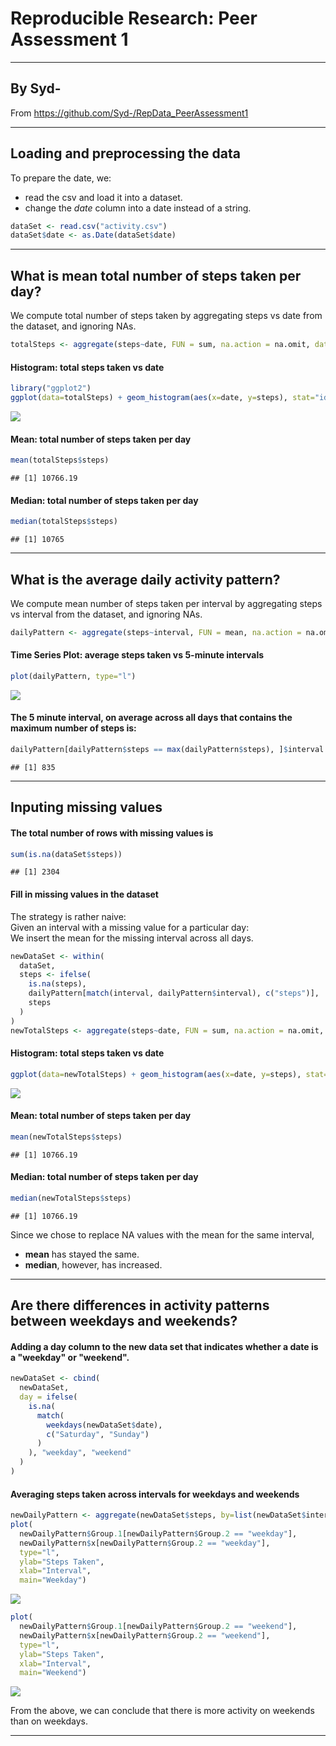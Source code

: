 # Reproducible Research: Peer Assessment 1

---

## By Syd-
From https://github.com/Syd-/RepData_PeerAssessment1

---

## Loading and preprocessing the data
To prepare the date, we:  
- read the csv and load it into a dataset.  
- change the *date* column into a date instead of a string.  

```r
dataSet <- read.csv("activity.csv")
dataSet$date <- as.Date(dataSet$date)
```

---

## What is mean total number of steps taken per day?
We compute total number of steps taken by aggregating steps vs date from the dataset, and ignoring NAs.  

```r
totalSteps <- aggregate(steps~date, FUN = sum, na.action = na.omit, data = dataSet)
```
#### Histogram: total steps taken vs date

```r
library("ggplot2")
ggplot(data=totalSteps) + geom_histogram(aes(x=date, y=steps), stat="identity")
```

![](PA1_template_files/figure-html/histogram_plot-1.png) 

#### Mean: total number of steps taken per day

```r
mean(totalSteps$steps)
```

```
## [1] 10766.19
```
#### Median: total number of steps taken per day

```r
median(totalSteps$steps)
```

```
## [1] 10765
```

---

## What is the average daily activity pattern?
We compute mean number of steps taken per interval by aggregating steps vs interval from the dataset, and ignoring NAs.  

```r
dailyPattern <- aggregate(steps~interval, FUN = mean, na.action = na.omit, data = dataSet)
```
#### Time Series Plot: average steps taken vs 5-minute intervals

```r
plot(dailyPattern, type="l")
```

![](PA1_template_files/figure-html/time_series_plot-1.png) 

#### The 5 minute interval, on average across all days that contains the maximum number of steps is:

```r
dailyPattern[dailyPattern$steps == max(dailyPattern$steps), ]$interval
```

```
## [1] 835
```

---

## Inputing missing values
#### The total number of rows with missing values is

```r
sum(is.na(dataSet$steps))
```

```
## [1] 2304
```
#### Fill in missing values in the dataset
The strategy is rather naive:  
Given an interval with a missing value for a particular day:  
We insert the mean for the missing interval across all days.  

```r
newDataSet <- within(
  dataSet, 
  steps <- ifelse(
    is.na(steps),
    dailyPattern[match(interval, dailyPattern$interval), c("steps")],
    steps
  )
)
newTotalSteps <- aggregate(steps~date, FUN = sum, na.action = na.omit, data = newDataSet)
```
#### Histogram: total steps taken vs date

```r
ggplot(data=newTotalSteps) + geom_histogram(aes(x=date, y=steps), stat="identity")
```

![](PA1_template_files/figure-html/histogram_plot_2-1.png) 

#### Mean: total number of steps taken per day

```r
mean(newTotalSteps$steps)
```

```
## [1] 10766.19
```
#### Median: total number of steps taken per day

```r
median(newTotalSteps$steps)
```

```
## [1] 10766.19
```
Since we chose to replace NA values with the mean for the same interval,  
- **mean** has stayed the same.  
- **median**, however, has increased.  

---

## Are there differences in activity patterns between weekdays and weekends?

#### Adding a day column to the new data set that indicates whether a date is a "weekday" or "weekend".  

```r
newDataSet <- cbind(
  newDataSet, 
  day = ifelse(
    is.na(
      match(
        weekdays(newDataSet$date),
        c("Saturday", "Sunday")
      )
    ), "weekday", "weekend"
  )
)
```

#### Averaging steps taken across intervals for weekdays and weekends

```r
newDailyPattern <- aggregate(newDataSet$steps, by=list(newDataSet$interval, newDataSet$day), FUN = mean)
plot(
  newDailyPattern$Group.1[newDailyPattern$Group.2 == "weekday"],
  newDailyPattern$x[newDailyPattern$Group.2 == "weekday"],
  type="l",
  ylab="Steps Taken",
  xlab="Interval",
  main="Weekday")
```

![](PA1_template_files/figure-html/panel_plot_weekend-1.png) 

```r
plot(
  newDailyPattern$Group.1[newDailyPattern$Group.2 == "weekend"],
  newDailyPattern$x[newDailyPattern$Group.2 == "weekend"],
  type="l",
  ylab="Steps Taken",
  xlab="Interval",
  main="Weekend")
```

![](PA1_template_files/figure-html/panel_plot_weekend-2.png) 

From the above, we can conclude that there is more activity on weekends than on weekdays.

---
